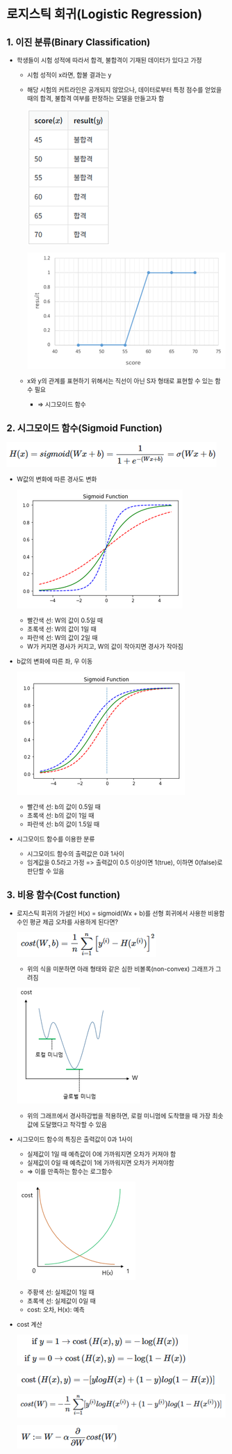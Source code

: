 # 로지스틱 회귀(Logistic Regression)

## 1. 이진 분류(Binary Classification)

- 학생들이 시험 성적에 따라서 합격, 불합격이 기재된 데이터가 있다고 가정
    - 시험 성적이  x라면, 합불 결과는 y
    - 해당 시험의 커트라인은 공개되지 않았으나, 데이터로부터 특정 점수를 얻었을 때의 합격, 불합격 여부를 판정하는 모델을 만들고자 함
        
        ![image.png](image.png)
        
        ![image.png](image%201.png)
        
    - x와 y의 관계를 표현하기 위해서는 직선이 아닌 S자 형태로 표현할 수 있는 함수 필요
        - ⇒ 시그모이드 함수

## 2. 시그모이드 함수(Sigmoid Function)

![image.png](image%202.png)

- W값의 변화에 따른 경사도 변화
    
    ![image.png](image%203.png)
    
    - 빨간색 선: W의 값이 0.5일 때
    - 초록색 선: W의 값이 1일 때
    - 파란색 선: W의 값이 2일 때
    - W가 커지면 경사가 커지고, W의 값이 작아지면 경사가 작아짐

- b값의 변화에 따른 좌, 우 이동
    
    ![image.png](image%204.png)
    
    - 빨간색 선: b의 값이 0.5일 때
    - 초록색 선: b의 값이 1일 때
    - 파란색 선: b의 값이 1.5일 때

- 시그모이드 함수를 이용한 분류
    - 시그모이드 함수의 출력값은 0과 1사이
    - 임계값을 0.5라고 가정 => 출력값이 0.5 이상이면 1(true), 이하면 0(false)로 판단할 수 있음

## 3. 비용 함수(Cost function)

- 로지스틱 회귀의 가설인 H(x) = sigmoid(Wx + b)를 선형 회귀에서 사용한 비용함수인 평균 제곱 오차를 사용하게 된다면?
    
    ![image.png](image%205.png)
    
    - 위의 식을 미분하면 아래 형태와 같은 심한 비볼록(non-convex) 그래프가 그려짐
    
    ![image.png](image%206.png)
    
    - 위의 그래프에서 경사하강법을 적용하면, 로컬 미니멈에 도착했을 때 가장 최솟값에 도달했다고 착각할 수 있음
- 시그모이드 함수의 특징은 출력값이 0과 1사이
    - 실제값이 1일 때 예측값이 0에 가까워지면 오차가 커져야 함
    - 실제값이 0일 때 예측값이 1에 가까워지면 오차가 커져야함
    - ⇒ 이를 만족하는 함수는 로그함수
    
    ![image.png](image%207.png)
    
    - 주황색 선: 실제값이 1일 때
    - 초록색 선: 실제값이 0일 때
    - cost: 오차, H(x): 예측
- cost 계산
    
    ![image.png](image%208.png)
    
    ![image.png](image%209.png)
    
    ![image.png](image%2010.png)
    
    ![image.png](image%2011.png)